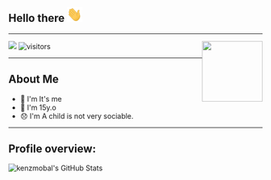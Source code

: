 ## Hello there <img src="https://raw.githubusercontent.com/kenzmobal/kenzmobal/main/assets/wave1.gif" width="30" height="30">
___
<img src="https://raw.githubusercontent.com/kenzmobal/kenzmobal/main/assets/%E7%AB%B9%20on%20Twitter.jpeg" width="120" height="120" align="right">

<a href="https://t.me/todayisshitday"> <img src="https://img.shields.io/badge/Telegram-blue?style=social&logo=Telegram" /></a>
![visitors](https://visitor-badge.laobi.icu/badge?page_id=kenzmobal)
___

## **About Me**

- 🌱 I'm It's me
- 🌷 I'm 15y.o 
- 😞 I'm A child is not very sociable.
----
## **Profile overview:**
![kenzmobal's GitHub Stats](https://github-readme-stats.vercel.app/api?username=kenzmobal&show_icons=true)
